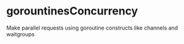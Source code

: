 # gorountinesConcurrency
Make parallel requests using goroutine constructs like channels and waitgroups
